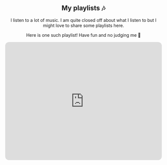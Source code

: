 <div align="center">
    <h2>My playlists 🎶 </h2>
<div>

I listen to a lot of music. I am quite closed off about what I listen to but I might love to share some playlists here. 

Here is one such playlist! Have fun and no judging me 🤣

<iframe style="border-radius:12px" src="https://open.spotify.com/embed/playlist/3OvKCuJ8bPQAkuMpKMIjOZ?utm_source=generator&theme=0" width="100%" height="380" frameBorder="0" allowfullscreen="" allow="autoplay; clipboard-write; encrypted-media; fullscreen; picture-in-picture"></iframe>

